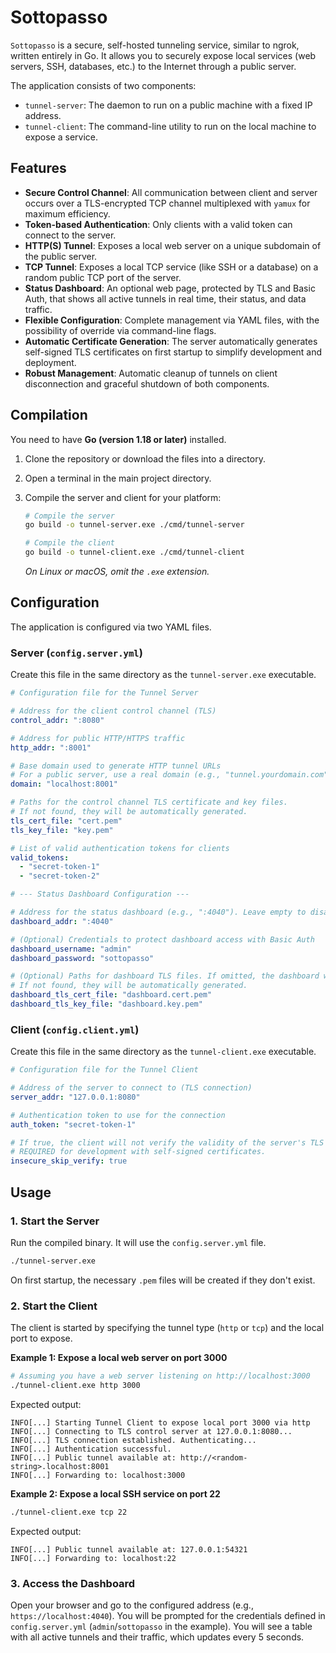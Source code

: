 # Sottopasso

`Sottopasso` is a secure, self-hosted tunneling service, similar to ngrok, written entirely in Go. It allows you to securely expose local services (web servers, SSH, databases, etc.) to the Internet through a public server.

The application consists of two components:
*   `tunnel-server`: The daemon to run on a public machine with a fixed IP address.
*   `tunnel-client`: The command-line utility to run on the local machine to expose a service.

## Features

- **Secure Control Channel**: All communication between client and server occurs over a TLS-encrypted TCP channel multiplexed with `yamux` for maximum efficiency.
- **Token-based Authentication**: Only clients with a valid token can connect to the server.
- **HTTP(S) Tunnel**: Exposes a local web server on a unique subdomain of the public server.
- **TCP Tunnel**: Exposes a local TCP service (like SSH or a database) on a random public TCP port of the server.
- **Status Dashboard**: An optional web page, protected by TLS and Basic Auth, that shows all active tunnels in real time, their status, and data traffic.
- **Flexible Configuration**: Complete management via YAML files, with the possibility of override via command-line flags.
- **Automatic Certificate Generation**: The server automatically generates self-signed TLS certificates on first startup to simplify development and deployment.
- **Robust Management**: Automatic cleanup of tunnels on client disconnection and graceful shutdown of both components.

## Compilation

You need to have **Go (version 1.18 or later)** installed.

1.  Clone the repository or download the files into a directory.
2.  Open a terminal in the main project directory.
3.  Compile the server and client for your platform:

    ```bash
    # Compile the server
    go build -o tunnel-server.exe ./cmd/tunnel-server

    # Compile the client
    go build -o tunnel-client.exe ./cmd/tunnel-client
    ```

    *On Linux or macOS, omit the `.exe` extension.*

## Configuration

The application is configured via two YAML files.

### Server (`config.server.yml`)

Create this file in the same directory as the `tunnel-server.exe` executable.

```yaml
# Configuration file for the Tunnel Server

# Address for the client control channel (TLS)
control_addr: ":8080"

# Address for public HTTP/HTTPS traffic
http_addr: ":8001"

# Base domain used to generate HTTP tunnel URLs
# For a public server, use a real domain (e.g., "tunnel.yourdomain.com")
domain: "localhost:8001"

# Paths for the control channel TLS certificate and key files.
# If not found, they will be automatically generated.
tls_cert_file: "cert.pem"
tls_key_file: "key.pem"

# List of valid authentication tokens for clients
valid_tokens:
  - "secret-token-1"
  - "secret-token-2"

# --- Status Dashboard Configuration ---

# Address for the status dashboard (e.g., ":4040"). Leave empty to disable.
dashboard_addr: ":4040"

# (Optional) Credentials to protect dashboard access with Basic Auth
dashboard_username: "admin"
dashboard_password: "sottopasso"

# (Optional) Paths for dashboard TLS files. If omitted, the dashboard will be HTTP.
# If not found, they will be automatically generated.
dashboard_tls_cert_file: "dashboard.cert.pem"
dashboard_tls_key_file: "dashboard.key.pem"
```

### Client (`config.client.yml`)

Create this file in the same directory as the `tunnel-client.exe` executable.

```yaml
# Configuration file for the Tunnel Client

# Address of the server to connect to (TLS connection)
server_addr: "127.0.0.1:8080"

# Authentication token to use for the connection
auth_token: "secret-token-1"

# If true, the client will not verify the validity of the server's TLS certificate.
# REQUIRED for development with self-signed certificates.
insecure_skip_verify: true
```

## Usage

### 1. Start the Server

Run the compiled binary. It will use the `config.server.yml` file.

```bash
./tunnel-server.exe
```

On first startup, the necessary `.pem` files will be created if they don't exist.

### 2. Start the Client

The client is started by specifying the tunnel type (`http` or `tcp`) and the local port to expose.

**Example 1: Expose a local web server on port 3000**

```bash
# Assuming you have a web server listening on http://localhost:3000
./tunnel-client.exe http 3000
```

Expected output:
```
INFO[...] Starting Tunnel Client to expose local port 3000 via http
INFO[...] Connecting to TLS control server at 127.0.0.1:8080...
INFO[...] TLS connection established. Authenticating...
INFO[...] Authentication successful.
INFO[...] Public tunnel available at: http://<random-string>.localhost:8001
INFO[...] Forwarding to: localhost:3000
```

**Example 2: Expose a local SSH service on port 22**

```bash
./tunnel-client.exe tcp 22
```

Expected output:
```
INFO[...] Public tunnel available at: 127.0.0.1:54321
INFO[...] Forwarding to: localhost:22
```

### 3. Access the Dashboard

Open your browser and go to the configured address (e.g., `https://localhost:4040`). You will be prompted for the credentials defined in `config.server.yml` (`admin`/`sottopasso` in the example). You will see a table with all active tunnels and their traffic, which updates every 5 seconds.